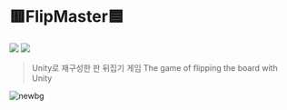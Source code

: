 # 🟥FlipMaster🟦 #

<img src="https://img.shields.io/badge/Unity-FFFFFF?style=for-the-badge&logo=Unity&logoColor=white"> <img src="https://img.shields.io/badge/Arudino-00878F?style=for-the-badge&logo=Aruduino&logoColor=white">

> Unity로 재구성한 판 뒤집기 게임
> The game of flipping the board with Unity

![newbg](https://github.com/user-attachments/assets/a8c0913b-6b47-45b8-8f3a-aebc37c60e69)
